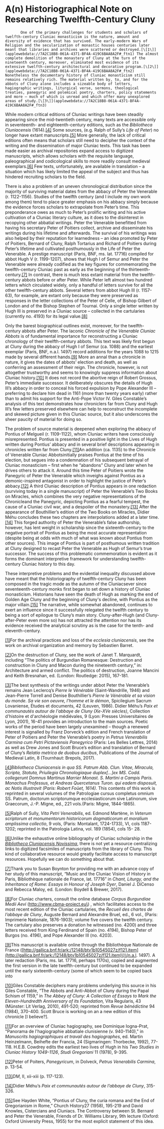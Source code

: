 # A\(n\) Historiographical Note on Researching Twelfth-Century Cluny

           One of the primary challenges for students and scholars of twelfth-century Cluniac monasticism is the nature, amount and diversity of evidence that has survived. The early-modern Wars of Religion and the secularization of monastic houses centuries later meant that libraries and archives were scattered or destroyed.[\[1\]](applewebdata://7A2C18B8-061A-4371-BF4A-419C6BAA8A2F#_ftn1) The almost complete demolition of the monastery of Cluny at the turn of the nineteenth century, moreover, eliminated most evidence of its extensive twelfth-century architectural and decorative program.[\[2\]](applewebdata://7A2C18B8-061A-4371-BF4A-419C6BAA8A2F#_ftn2) Nonetheless the documentary history of Cluniac monasticism still remains relatively rich. The material written by, to, and for the abbots of Cluny alone includes a sizeable body of letters, hagiographic writings, liturgical verse, sermons, theological treaties, panegyric and polemical poetry, charters, policy statements and more – much of which is unread and which offer many unexplored areas of study.[\[3\]](applewebdata://7A2C18B8-061A-4371-BF4A-419C6BAA8A2F#_ftn3)  

While modern critical editions of Cluniac writings have been steadily appearing since the mid-twentieth century, many texts are accessible only in seventeenth- and eighteenth-century editions, such as the _Bibliotheca Cluniacensis_ \(1614\).[\[4\]](applewebdata://7A2C18B8-061A-4371-BF4A-419C6BAA8A2F#_ftn4) Some sources, \(e.g. Ralph of Sully’s _Life of Peter_\) no longer have extant manuscripts.[\[5\]](applewebdata://7A2C18B8-061A-4371-BF4A-419C6BAA8A2F#_ftn5) More generally, the lack of critical editions often means that scholars still need to decipher the context of the writing and the dissemination of major Cluniac texts. This task has been made easier as archival repositories expand access to digitized manuscripts, which allows scholars with the requisite language, paleographical and codicological skills to more readily consult medieval exemplars.[\[6\]](applewebdata://7A2C18B8-061A-4371-BF4A-419C6BAA8A2F#_ftn6) Few texts, unfortunately, are available in translation – a situation which has likely limited the appeal of the subject and thus has hindered recruiting scholars to the field. 

There is also a problem of an uneven chronological distribution since the majority of surviving material dates from the abbacy of Peter the Venerable \(r. 1122-1156\). Studies of the twelfth century \(and I include my own work among them\) tend to place greater emphasis on his abbacy simply because the evidence forces scholars to extrapolate from Peter’s time. This preponderance owes as much to Peter’s prolific writing and his active cultivation of a Cluniac literary culture, as it does to the disinterest in recopying other abbatial writings. Peter the Venerable benefitted from having his secretary Peter of Poitiers collect, archive and disseminate his writings during his lifetime and afterwards. The survival of his writings was also helped by their reputation for learnedness – an idea promoted by Peter of Poitiers, Bernard of Cluny, Ralph Tortarius and Richard of Poitiers during Peter’s lifetime and cultivated posthumously in the Life of Peter the Venerable. A prestige manuscript \(Paris, BNF, ms. lat. 17716\) compiled for abbot Hugh V \(r. 1199-1207\), shows that Hugh I of Semur and Peter the Venerable were already codified as the key figures for commemorating the twelfth-century Cluniac past as early as the beginning of the thirteenth-century.[\[7\]](applewebdata://7A2C18B8-061A-4371-BF4A-419C6BAA8A2F#_ftn7) In contrast, there is much less extant material from the twelfth-century abbots before or after Peter. While Peter left almost two hundred letters which circulated widely, only a handful of letters survive for all the other twelfth-century abbots. Several letters from abbot Hugh III \(r. 1157-63\), for example, are extant only because they were preserved as responses in the letter collections of the Peter of Celle, of Bishop Gilbert of London and of the Bishop Stephen of Tournai. Only a single letter written by Hugh III is preserved in a Cluniac source – collected in the cartularies \(currently no. 4193\) for its legal value.[\[8\]](applewebdata://7A2C18B8-061A-4371-BF4A-419C6BAA8A2F#_ftn8)

Only the barest biographical outlines exist, moreover, for the twelfth-century abbots after Peter. The laconic _Chronicle of the Venerable Cluniac Abbots_ is of fundamental importance for reconstructing a Cluniac chronology of their twelfth-century abbots. This text was likely first begun at Cluny during the abbacy of Hugh I of Semur \(ca. 1088\) and the earliest exemplar \(Paris, BNF, n.a.l. 1497\) record additions for the years 1088 to 1215 made by several different hands.[\[9\]](applewebdata://7A2C18B8-061A-4371-BF4A-419C6BAA8A2F#_ftn9) More an annal than a chronicle in nature, it gives the dates of abbots’ election and death, as well as conferring an assessment of their reign. The chronicle, however, is not altogether trustworthy and seems to knowingly suppress information about Cluniac history.[\[10\]](applewebdata://7A2C18B8-061A-4371-BF4A-419C6BAA8A2F#_ftn10) It does not record the abortive reign of Robert Grossus, Peter’s immediate successor. It deliberately obscures the details of Hugh III’s abbacy in order to conceal his forced expulsion by Pope Alexander III – preferring to declare him dead in 1161 \(more than twenty years early\) rather than to admit his support for the Anti-Pope Victor IV. Giles Constable’s analysis of this text demonstrates how chroniclers far from Cluny and Hugh III’s few letters preserved elsewhere can help to reconstruct the incomplete and skewed picture given in this Cluniac source, but it also underscores the sheer paucity of material for doing so. 

The problem of source material is deepened when exploring the abbacy of Pontius of Melgueil \(r. 1109-1122\), whom Cluniac writers have consciously misrepresented. Pontius is presented in a positive light in the Lives of Hugh written during Pontius’ abbacy and in several brief descriptions appearing in chronicles written far from Cluny.[\[11\]](applewebdata://7A2C18B8-061A-4371-BF4A-419C6BAA8A2F#_ftn11)An addition \(ca. 1135\) to the Chronicle of Venerable Cluniac Abbotsinitially praises Pontius at the time of his election, but segues into a condemnation of his subsequent betrayal of Cluniac monasticism – first when he “abandons” Cluny and later when he drives others to attack it. Around this time Peter of Poitiers wrote the Panegyric of Peter the Venerable which inveighs against Pontius as a demonic-inspired antagonist in order to highlight the justice of Peter’s abbacy.[\[12\]](applewebdata://7A2C18B8-061A-4371-BF4A-419C6BAA8A2F#_ftn12) A third Cluniac description of Pontius appears in one redaction \(surviving today in a single manuscript\) of Peter the Venerable’s Two Books on Miracles, which combines the very negative representations of the Chronicleand the Panegyric, depicting Pontius as a fearful tempest, the cause of a Cluniac civil war, and a despoiler of the monastery.[\[13\]](applewebdata://7A2C18B8-061A-4371-BF4A-419C6BAA8A2F#_ftn13) After the appearance of Bouthillier’s edition of the Two Books on Miracles, Didier Méhu concludes these two chapters are interpolations added at a later time.[\[14\]](applewebdata://7A2C18B8-061A-4371-BF4A-419C6BAA8A2F#_ftn14) This forged authority of Peter the Venerable’s false authorship, however, has lent weight in scholarship since the sixteenth-century to the negative portrait of Pontius as being the most accurate representation \(despite being at odds with much of what was known about Pontius from other sources\). This image of Pontius is part of posthumous written tradition at Cluny designed to recast Peter the Venerable as Hugh of Semur’s true successor. The success of this problematic commemoration is evident as it forms the dominant interpretive framework for understanding twelfth-century Cluniac history to this day. 

These interpretive problems and the evidential inequality discussed above have meant that the historiography of twelfth-century Cluny has been composed in the tragic mode as the autumn of the Cluniacsever since seventeenth-century monks first began to set down a history of Cluniac monasticism. Historians have seen the death of Hugh as marking the end of Golden Age Cluny and the beginning of Cluny's decline, with Pontius as the major villain.[\[15\]](applewebdata://7A2C18B8-061A-4371-BF4A-419C6BAA8A2F#_ftn15) The narrative, while somewhat abandoned, continues to exert an influence since it successfully relegated the twelfth century to being a sort of epilogue to Cluny’s main story. Cluny-after-Hugh \(and Cluny-after-Peter even more so\) has not attracted the attention nor has its evidence received the analytical scrutiny as is the case for the tenth- and eleventh-century. 

[\[1\]](applewebdata://7A2C18B8-061A-4371-BF4A-419C6BAA8A2F#_ftnref1)For the archival practices and loss of the _ecclesia cluniacensis_, see the work on archival organization and memory by Sebastien Barret.

[\[2\]](applewebdata://7A2C18B8-061A-4371-BF4A-419C6BAA8A2F#_ftnref2)On the destruction of Cluny, see the work of Janet T. Marquardt, including “The politics of Burgundian Romanesque: Destruction and construction in Cluny and Macon during the nineteenth century,” in: Architecture and armed conflict. The politics of destruction, Joanne Mancini and Keith Bresnahan, ed. \(London: Routledge: 2015\), 167-181.

[\[3\]](applewebdata://7A2C18B8-061A-4371-BF4A-419C6BAA8A2F#_ftnref3)The best synthesis of the writings under abbot Peter the Venerable’s remains Jean Leclercq’s _Pierre le Vénérable_ \(Saint-Wandrille, 1946\) and Jean-Pierre Torrell and Denise Bouthillier’s _Pierre le Vénérable et sa vision du monde. Sa vie son oeuvre, l'homme et le démon_, Spicilegium Sacrum Lovaniense, Études et documents, 42 \(Leuven, 1986\). Didier Méhu’s _Paix et communautés autour de l'abbaye de Cluny \(Xe-XVe siècles\)_, Collection d'histoire et d'archéologie médiévales, 9 \(Lyon: Presses Universitaires de Lyon, 2001\), 16-41 provides an introduction to the main sources. Poetic works of the period have been largely unexamined – though a renewed interest is signalled by Franz Dorveck’s edition and French translation of Peter of Poitiers and Peter the Venerable’s poetry in _Petrus Venerabilis Carmina cum Petri Pictaviensis Panegyrico_ \(Paris: Les Belles Lettres, 2014\) as well as Drew Jones and Scott Bruce’s edition and translation of Bernard of Cluny’s _Relatio metrica de duobus ducibus_, Publications of the Journal of Medieval Latin, 8 \(Tournhaut: Brepols, 2017\).

[\[4\]](applewebdata://7A2C18B8-061A-4371-BF4A-419C6BAA8A2F#_ftnref4)_Bibliotheca Cluniacensis in qua SS. Patrum Abb. Clun. Vitae, Miracula, Scripta, Statuta, Priuilegia Chronologiaque duplex\[…\]ex MS. Codd. collegerunt Domnus Martinus Marrier Monast. S. Martini a Campis Paris. Monachus Professus, et Andreas Quercetanus Turon. qui eadem disposuit, ac Notis illustravit \(Paris: Robert Foüet, 1614\)._ This contents of this work is reprinted in several volumes of the Patrologiae cursus completus omnium SS. Patrum, doctorum scriptorumque ecclesiasticorum sive Latinorum, sive Graecorum, J.-P. Migne, ed., 221 vols.\(Paris: Migne, 1844-1865\).

[\[5\]](applewebdata://7A2C18B8-061A-4371-BF4A-419C6BAA8A2F#_ftnref5)Ralph of Sully, _Vita Petri Venerabilis_, ed. Edmond Martène, in _Veterum scriptorum et monumentorum historicorum dogmaticorum et moralium amplissima collectio_, 9 vols, \(Paris: Montalant, 1724-1733\), VI, cols 1187-1202; reprinted in the Patrologia Latina, vol. 189 \(1854\), cols 15- 28.

[\[6\]](applewebdata://7A2C18B8-061A-4371-BF4A-419C6BAA8A2F#_ftnref6)Unlike the exhaustive online bibliography of Cluniac scholarship in the [_Bibliotheca Cluniacensis Novissima_](https://www.uni-muenster.de/Fruehmittelalter/query.cgi/index/f), there is not yet a resource centralizing links to digitized facsimiles of manuscripts from the library of Cluny. This kind of collaborative resource would greatly facilitate access to manuscript resources. Hopefully we can do something about that. 

[\[7\]](applewebdata://7A2C18B8-061A-4371-BF4A-419C6BAA8A2F#_ftnref7)Thank you to Susan Boynton for providing me with an advance copy of her study of this manuscript, “Music and the Cluniac Vision of History in Paris, Bibliothèque nationale de France, lat. 17716” in _Chant, Liturgy, and the Inheritance of Rome: Essays in Honour of Joseph Dyer_, Daniel J. DiCenso and Rebecca Maloy, ed. \(London: Boydell & Brewer, 2017\).

[\[8\]](applewebdata://7A2C18B8-061A-4371-BF4A-419C6BAA8A2F#_ftnref8)For Cluniac charters, consult the online database _Corpus Burgundiae Medii Aevi_ \(http://www.cbma-project.eu\) , which facilitates access to the most recent edition of the Cluniac cartularies, the _Recueil des chartes de l’abbaye de Cluny_, Auguste Bernard and Alexandre Bruel, ed., 6 vol., \(Paris: Imprimerie Nationale, 1876-1903\); volume five covers the twelfth century. The cartulary also preserves a donation he witnessed \(no. 4200\) and three letters received from King Ferdinand of Spain \(no. 4194\), Bishop Peter of Burgos \(no. 4196\), and Pope Alexander III \(no. 4203\).

[\[9\]](applewebdata://7A2C18B8-061A-4371-BF4A-419C6BAA8A2F#_ftnref9)This manuscript is available online through the Bibliothèque Nationale de France \([http://gallica.bnf.fr/ark:/12148/btv1b10545027z/f121.item](http://gallica.bnf.fr/ark:/12148/btv1b10545027z/f121.item)\)\(n.a.l. 1497\). A later redaction \(Paris, ms. lat. 17716, perhaps 1170s\), copied and augmented the first version in the late twelfth-century but continued to be expanded until the early sixteenth-century \(some of which seem to be copied back into 

[\[10\]](applewebdata://7A2C18B8-061A-4371-BF4A-419C6BAA8A2F#_ftnref10)Giles Constable deciphers many problems underlying this source in his Giles Constable, “The Abbots and Anti-Abbot of Cluny during the Papal Schism of 1159,” in _The Abbey of Cluny: A Collection of Essays to Mark the Eleven-Hundredth Anniversary of its Foundation,_ Vita Regularis, 43 \(Münster: Lit Verlag, 2010\), 491-520; reprinted from _Revue bénédictine_ 94 \(1984\), 370-400. Scott Bruce is working on an a new edition of this chronicle \[I believe?\].

[\[11\]](applewebdata://7A2C18B8-061A-4371-BF4A-419C6BAA8A2F#_ftnref11)For an overview of Cluniac hagiography, see Dominique Iogna-Prat, "Panorama de l'hagiographie abbatiale clunisienne \(v. 940-1140\)," in _Manuscrits hagiographiques et travail des hagiographes_, ed. Martin Heinzelmann, Beihefte der Francia, 24 \(Sigmaringen: Thorbecke, 1992\), 77-118. H.E.B. Cowdrey edits the earliest two lives of Hugh in his _Two Studies in Cluniac History 1049-1126_, _Studi Gregoriani_ 11 \(1978\), 9-395.

[\[12\]](applewebdata://7A2C18B8-061A-4371-BF4A-419C6BAA8A2F#_ftnref12)Peter of Poiters, _Panegyricum_, in Dolveck, _Petrus Venerabilis Carmina_, p. 13-54. 

[\[13\]](applewebdata://7A2C18B8-061A-4371-BF4A-419C6BAA8A2F#_ftnref13)_DM_, II, xii-xiii \(p. 117-123\).

[\[14\]](applewebdata://7A2C18B8-061A-4371-BF4A-419C6BAA8A2F#_ftnref14)Didier Méhu’s _Paix et communautés autour de l’abbaye de Cluny_, 315-326.

[\[15\]](applewebdata://7A2C18B8-061A-4371-BF4A-419C6BAA8A2F#_ftnref15)See Hayden White, “Pontius of Cluny, the curia romana and the End of Gregorianism in Rome,” Church History27 \(1958\), 195-219 and David Knowles, Cistercians and Cluniacs. The Controversy between St. Bernard and Peter the Venerable, Friends of Dr. Williams Library, 9th lecture \(Oxford: Oxford University Press, 1955\) for the most explicit statement of this idea.



